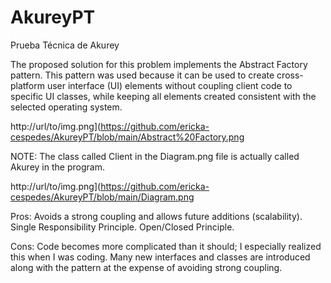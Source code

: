 # AkureyPT
Prueba Técnica de Akurey

The proposed solution for this problem implements the Abstract Factory pattern. This pattern was used because it can be used to create cross-platform user interface (UI) elements without coupling client code to specific UI classes, while keeping all elements created consistent with the selected operating system.

http://url/to/img.png](https://github.com/ericka-cespedes/AkureyPT/blob/main/Abstract%20Factory.png

NOTE:
The class called Client in the Diagram.png file is actually called Akurey in the program.

http://url/to/img.png](https://github.com/ericka-cespedes/AkureyPT/blob/main/Diagram.png

Pros:
Avoids a strong coupling and allows future additions (scalability).
Single Responsibility Principle.
Open/Closed Principle.

Cons:
Code becomes more complicated than it should; I especially realized this when I was coding. Many new interfaces and classes are introduced along with the pattern at the expense of avoiding strong coupling.
